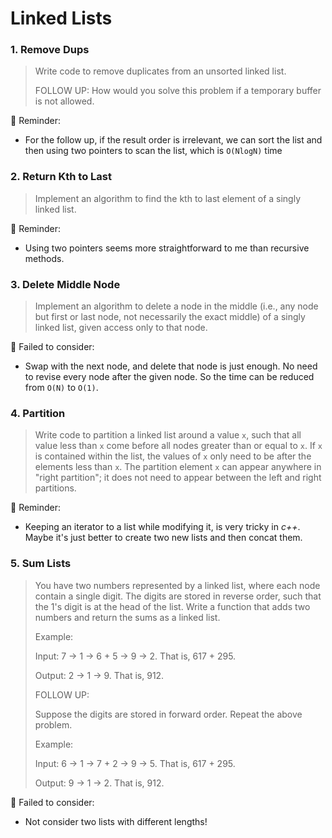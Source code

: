 # Linked Lists

### 1. Remove Dups

> Write code to remove duplicates from an unsorted linked list.
>
> FOLLOW UP: How would you solve this problem if a temporary buffer is not allowed.

📝 Reminder:

-   For the follow up, if the result order is irrelevant, we can sort the list and then using two pointers to scan the list, which is `O(NlogN)` time

### 2. Return Kth to Last

> Implement an algorithm to find the kth to last element of a singly linked list.

📝 Reminder:

-   Using two pointers seems more straightforward to me than recursive methods.

### 3. Delete Middle Node

> Implement an algorithm to delete a node in the middle (i.e., any node but first or last node, not necessarily the exact middle) of a singly linked list, given access only to that node.

🔨 Failed to consider:

-   Swap with the next node, and delete that node is just enough. No need to revise every node after the given node. So the time can be reduced from `O(N)` to `O(1)`.

### 4. Partition

> Write code to partition a linked list around a value `x`, such that all value less than `x` come before all nodes greater than or equal to `x`. If `x` is contained within the list, the values of `x` only need to be after the elements less than `x`. The partition element `x` can appear anywhere in "right partition"; it does not need to appear between the left and right partitions.

📝 Reminder:

-   Keeping an iterator to a list while modifying it, is very tricky in _c++_. Maybe it's just better to create two new lists and then concat them.

### 5. Sum Lists

> You have two numbers represented by a linked list, where each node contain a single digit. The digits are stored in reverse order, such that the 1's digit is at the head of the list. Write a function that adds two numbers and return the sums as a linked list.
>
> Example:
>
> Input: 7 -> 1 -> 6 + 5 -> 9 -> 2. That is, 617 + 295.
>
> Output: 2 -> 1 -> 9. That is, 912.
>
> FOLLOW UP:
>
> Suppose the digits are stored in forward order. Repeat the above problem.
>
> Example:
>
> Input: 6 -> 1 -> 7 + 2 -> 9 -> 5. That is, 617 + 295.
>
> Output: 9 -> 1 -> 2. That is, 912.

🔨 Failed to consider:

-   Not consider two lists with different lengths!

